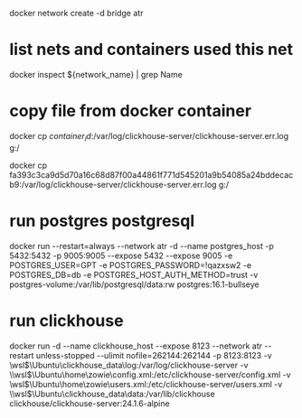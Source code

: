docker network create -d bridge atr

# list nets and containers used this net
docker inspect ${network_name} | grep Name

# copy file from docker container
docker cp $container_id$:/var/log/clickhouse-server/clickhouse-server.err.log g:/

docker cp fa393c3ca9d5d70a16c68d87f00a44861f771d545201a9b54085a24bddecacb9:/var/log/clickhouse-server/clickhouse-server.err.log g:/

# run postgres postgresql
docker run --restart=always --network atr -d --name postgres_host -p 5432:5432 -p 9005:9005 --expose 5432 --expose 9005 -e POSTGRES_USER=GPT -e POSTGRES_PASSWORD=!qazxsw2 -e POSTGRES_DB=db -e POSTGRES_HOST_AUTH_METHOD=trust -v postgres-volume:/var/lib/postgresql/data:rw postgres:16.1-bullseye

# run clickhouse
docker run -d --name clickhouse_host --expose 8123 --network atr --restart unless-stopped --ulimit nofile=262144:262144 -p 8123:8123 -v \\wsl$\Ubuntu\clickhouse_data\log:/var/log/clickhouse-server -v \\wsl$\Ubuntu\home\zowie\config.xml:/etc/clickhouse-server/config.xml -v \\wsl$\Ubuntu\home\zowie\users.xml:/etc/clickhouse-server/users.xml -v \\wsl$\Ubuntu\clickhouse_data\data:/var/lib/clickhouse clickhouse/clickhouse-server:24.1.6-alpine

